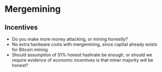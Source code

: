 # Mergemining 

## Incentives

- Do you make more money attacking, or mining honestly?
- No extra hardware costs with mergemining, since capital already
  exists for Bitcoin mining
- Should assumption of 51% honest hashrate be enough, or should we
  require evidence of economic incentives is that miner majority _will_
  be honest?
